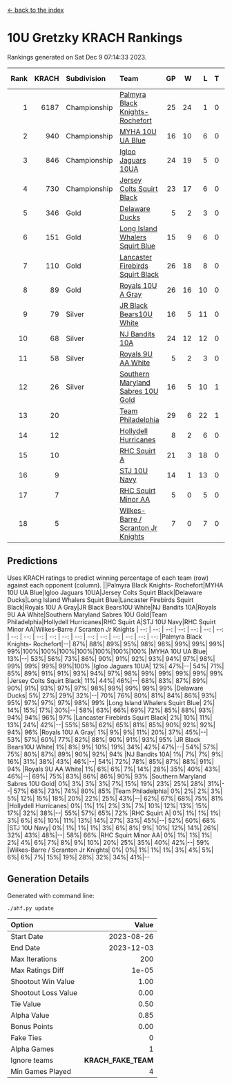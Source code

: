 [<- back to the index](readme.md)
# 10U Gretzky KRACH Rankings
Rankings generated on Sat Dec  9 07:14:33 2023.

Rank|KRACH|Subdivision|Team|GP|W|L|T|OTW|OTL|SoS|Exp Wins|Win Diff
---:|---:|:---|:---|---:|---:|---:|---:|---:|---:|---:|---:|---:
1|6187|Championship|[Palmyra Black Knights- Rochefort](https://gamesheetstats.com/seasons/3659/teams/140260/schedule)|25|24|1|0|0|1|305|24.8|-0.0
2|940|Championship|[MYHA 10U UA Blue](https://gamesheetstats.com/seasons/3659/teams/140258/schedule)|16|10|6|0|0|0|1714|10.8|-0.0
3|846|Championship|[Igloo Jaguars 10UA](https://gamesheetstats.com/seasons/3659/teams/140253/schedule)|24|19|5|0|0|1|508|19.8|-0.0
4|730|Championship|[Jersey Colts Squirt Black](https://gamesheetstats.com/seasons/3659/teams/140254/schedule)|23|17|6|0|1|0|772|17.8|-0.0
5|346|Gold|[Delaware Ducks](https://gamesheetstats.com/seasons/3659/teams/140218/schedule)|5|2|3|0|0|0|3116|2.8|-0.0
6|151|Gold|[Long Island Whalers Squirt Blue](https://gamesheetstats.com/seasons/3659/teams/140257/schedule)|15|9|6|0|0|0|900|9.9|0.0
7|110|Gold|[Lancaster Firebirds Squirt Black](https://gamesheetstats.com/seasons/3659/teams/140256/schedule)|26|18|8|0|2|1|338|18.9|0.0
8|89|Gold|[Royals 10U A Gray](https://gamesheetstats.com/seasons/3659/teams/140262/schedule)|26|16|10|0|1|1|382|16.9|0.0
9|79|Silver|[JR Black Bears10U White](https://gamesheetstats.com/seasons/3659/teams/140255/schedule)|16|5|11|0|1|1|1371|5.9|0.0
10|68|Silver|[NJ Bandits 10A](https://gamesheetstats.com/seasons/3659/teams/140259/schedule)|24|12|12|0|0|1|243|12.9|0.0
11|58|Silver|[Royals 9U AA White](https://gamesheetstats.com/seasons/3659/teams/140225/schedule)|5|2|3|0|0|0|269|2.9|0.0
12|26|Silver|[Southern Maryland Sabres 10U Gold](https://gamesheetstats.com/seasons/3659/teams/140263/schedule)|16|5|10|1|2|0|147|6.4|0.0
13|20||[Team Philadelphia](https://gamesheetstats.com/seasons/3659/teams/140265/schedule)|29|6|22|1|0|2|823|7.4|0.0
14|12||[Hollydell Hurricanes](https://gamesheetstats.com/seasons/3659/teams/140220/schedule)|8|2|6|0|0|0|215|2.9|0.0
15|10||[RHC Squirt A](https://gamesheetstats.com/seasons/3659/teams/140261/schedule)|21|3|18|0|1|0|203|3.9|0.0
16|9||[STJ 10U Navy](https://gamesheetstats.com/seasons/3659/teams/140264/schedule)|14|1|13|0|0|0|1398|1.9|0.0
17|7||[RHC Squirt Minor AA](https://gamesheetstats.com/seasons/3659/teams/140224/schedule)|5|0|5|0|0|0|298|0.9|0.0
18|5||[Wilkes-Barre / Scranton Jr Knights](https://gamesheetstats.com/seasons/3659/teams/140228/schedule)|7|0|7|0|0|0|1599|0.9|0.0

## Predictions
Uses KRACH ratings to predict winning percentage of each team (row) against each opponent (column).
||Palmyra Black Knights- Rochefort|MYHA 10U UA Blue|Igloo Jaguars 10UA|Jersey Colts Squirt Black|Delaware Ducks|Long Island Whalers Squirt Blue|Lancaster Firebirds Squirt Black|Royals 10U A Gray|JR Black Bears10U White|NJ Bandits 10A|Royals 9U AA White|Southern Maryland Sabres 10U Gold|Team Philadelphia|Hollydell Hurricanes|RHC Squirt A|STJ 10U Navy|RHC Squirt Minor AA|Wilkes-Barre / Scranton Jr Knights
| --: | --: | --: | --: | --: | --: | --: | --: | --: | --: | --: | --: | --: | --: | --: | --: | --: | --: | --: 
|Palmyra Black Knights- Rochefort|--| 87%| 88%| 89%| 95%| 98%| 98%| 99%| 99%| 99%| 99%|100%|100%|100%|100%|100%|100%|100%
|MYHA 10U UA Blue| 13%|--| 53%| 56%| 73%| 86%| 90%| 91%| 92%| 93%| 94%| 97%| 98%| 99%| 99%| 99%| 99%|100%
|Igloo Jaguars 10UA| 12%| 47%|--| 54%| 71%| 85%| 89%| 91%| 91%| 93%| 94%| 97%| 98%| 99%| 99%| 99%| 99%| 99%
|Jersey Colts Squirt Black| 11%| 44%| 46%|--| 68%| 83%| 87%| 89%| 90%| 91%| 93%| 97%| 97%| 98%| 99%| 99%| 99%| 99%
|Delaware Ducks|  5%| 27%| 29%| 32%|--| 70%| 76%| 80%| 81%| 84%| 86%| 93%| 95%| 97%| 97%| 97%| 98%| 99%
|Long Island Whalers Squirt Blue|  2%| 14%| 15%| 17%| 30%|--| 58%| 63%| 66%| 69%| 72%| 85%| 88%| 93%| 94%| 94%| 96%| 97%
|Lancaster Firebirds Squirt Black|  2%| 10%| 11%| 13%| 24%| 42%|--| 55%| 58%| 62%| 65%| 81%| 85%| 90%| 92%| 92%| 94%| 96%
|Royals 10U A Gray|  1%|  9%|  9%| 11%| 20%| 37%| 45%|--| 53%| 57%| 60%| 77%| 82%| 88%| 90%| 91%| 93%| 95%
|JR Black Bears10U White|  1%|  8%|  9%| 10%| 19%| 34%| 42%| 47%|--| 54%| 57%| 75%| 80%| 87%| 89%| 90%| 92%| 94%
|NJ Bandits 10A|  1%|  7%|  7%|  9%| 16%| 31%| 38%| 43%| 46%|--| 54%| 72%| 78%| 85%| 87%| 88%| 91%| 94%
|Royals 9U AA White|  1%|  6%|  6%|  7%| 14%| 28%| 35%| 40%| 43%| 46%|--| 69%| 75%| 83%| 86%| 86%| 90%| 93%
|Southern Maryland Sabres 10U Gold|  0%|  3%|  3%|  3%|  7%| 15%| 19%| 23%| 25%| 28%| 31%|--| 57%| 68%| 73%| 74%| 80%| 85%
|Team Philadelphia|  0%|  2%|  2%|  3%|  5%| 12%| 15%| 18%| 20%| 22%| 25%| 43%|--| 62%| 67%| 68%| 75%| 81%
|Hollydell Hurricanes|  0%|  1%|  1%|  2%|  3%|  7%| 10%| 12%| 13%| 15%| 17%| 32%| 38%|--| 55%| 57%| 65%| 72%
|RHC Squirt A|  0%|  1%|  1%|  1%|  3%|  6%|  8%| 10%| 11%| 13%| 14%| 27%| 33%| 45%|--| 52%| 60%| 68%
|STJ 10U Navy|  0%|  1%|  1%|  1%|  3%|  6%|  8%|  9%| 10%| 12%| 14%| 26%| 32%| 43%| 48%|--| 58%| 66%
|RHC Squirt Minor AA|  0%|  1%|  1%|  1%|  2%|  4%|  6%|  7%|  8%|  9%| 10%| 20%| 25%| 35%| 40%| 42%|--| 59%
|Wilkes-Barre / Scranton Jr Knights|  0%|  0%|  1%|  1%|  1%|  3%|  4%|  5%|  6%|  6%|  7%| 15%| 19%| 28%| 32%| 34%| 41%|--

## Generation Details

Generated with command line:
```
./ahf.py update
```

| Option | Value |
| :----- | ----: |
| Start Date | 2023-08-26 |
| End Date | 2023-12-03 |
| Max Iterations | 200 |
| Max Ratings Diff | 1e-05 |
| Shootout Win Value | 1.00 |
| Shootout Loss Value | 0.00 |
| Tie Value | 0.50 |
| Alpha Value | 0.85 |
| Bonus Points | 0.00 |
| Fake Ties | 0 |
| Alpha Games | 1 |
| Ignore teams | __KRACH_FAKE_TEAM__ |
| Min Games Played | 4 |

